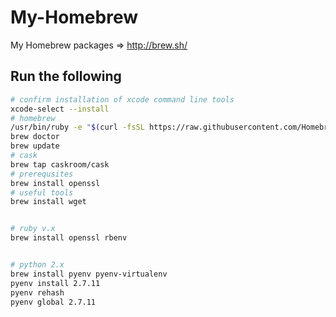 # My-Homebrew

My Homebrew packages => http://brew.sh/

## Run the following

```sh
# confirm installation of xcode command line tools
xcode-select --install
# homebrew
/usr/bin/ruby -e "$(curl -fsSL https://raw.githubusercontent.com/Homebrew/install/master/install)"
brew doctor
brew update
# cask
brew tap caskroom/cask
# prerequsites
brew install openssl
# useful tools
brew install wget


# ruby v.x
brew install openssl rbenv


# python 2.x
brew install pyenv pyenv-virtualenv
pyenv install 2.7.11
pyenv rehash
pyenv global 2.7.11
```
